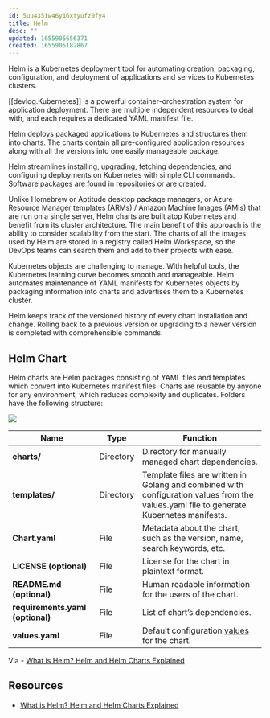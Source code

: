 ```yaml
---
id: 5uu4351w46y16xtyufz0fy4
title: Helm
desc: ""
updated: 1655905656371
created: 1655905182867
---
```


Helm is a Kubernetes deployment tool for automating creation, packaging, configuration, and deployment of applications and services to Kubernetes clusters.

[[devlog.Kubernetes]] is a powerful container-orchestration system for application deployment. There are multiple independent resources to deal with, and each requires a dedicated YAML manifest file.

Helm deploys packaged applications to Kubernetes and structures them into charts. The charts contain all pre-configured application resources along with all the versions into one easily manageable package.

Helm streamlines installing, upgrading, fetching dependencies, and configuring deployments on Kubernetes with simple CLI commands. Software packages are found in repositories or are created.

Unlike Homebrew or Aptitude desktop package managers, or Azure Resource Manager templates (ARMs) / Amazon Machine Images (AMIs) that are run on a single server, Helm charts are built atop Kubernetes and benefit from its cluster architecture. The main benefit of this approach is the ability to consider scalability from the start. The charts of all the images used by Helm are stored in a registry called Helm Workspace, so the DevOps teams can search them and add to their projects with ease.

Kubernetes objects are challenging to manage. With helpful tools, the Kubernetes learning curve becomes smooth and manageable. Helm automates maintenance of YAML manifests for Kubernetes objects by packaging information into charts and advertises them to a Kubernetes cluster.

Helm keeps track of the versioned history of every chart installation and change. Rolling back to a previous version or upgrading to a newer version is completed with comprehensible commands.


## Helm Chart

Helm charts are Helm packages consisting of YAML files and templates which convert into Kubernetes manifest files. Charts are reusable by anyone for any environment, which reduces complexity and duplicates. Folders have the following structure:

![](https://res.cloudinary.com/zubayr/image/upload/v1655905668/wiki/f0iewhj44stf8t90qnfr.png)

 **Name**                         | **Type**  | **Function**                                                                                                                            
----------------------------------|-----------|-----------------------------------------------------------------------------------------------------------------------------------------
 **charts/**                      | Directory | Directory for manually managed chart dependencies.                                                                                      
 **templates/**                   | Directory | Template files are written in Golang and combined with configuration values from the values.yaml file to generate Kubernetes manifests. 
 **Chart.yaml**                   | File      | Metadata about the chart, such as the version, name, search keywords, etc.                                                              
 **LICENSE (optional)**           | File      | License for the chart in plaintext format.                                                                                              
 **README.md (optional)**         | File      | Human readable information for the users of the chart.                                                                                  
 **requirements.yaml (optional)** | File      | List of chart’s dependencies.                                                                                                           
 **values.yaml**                  | File      | Default configuration [values](https://phoenixnap.com/kb/helm-get-values) for the chart.                                                


Via - [What is Helm? Helm and Helm Charts Explained](https://phoenixnap.com/kb/what-is-helm)

## Resources

- [What is Helm? Helm and Helm Charts Explained](https://phoenixnap.com/kb/what-is-helm)
